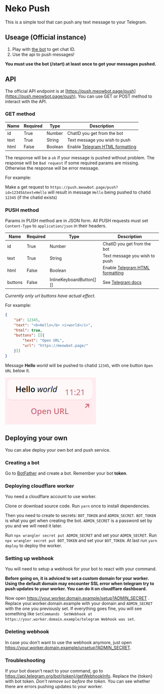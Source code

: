 # Neko Push

This is a simple tool that can push any text message to your Telegram.

## Useage (Official instance)

1. Play with [the bot](https://t.me/neko_push_bot) to get chat ID. 
2. Use the api to push messages!

**You must use the bot (/start) at least once to get your messages pushed.**

## API

The official API endpoint is at [https://push.meowbot.page/push](https://push.meowbot.page/push). You can use GET or POST method to interact with the API.

### GET method

| Name | Required | Type | Description |
| ---- | -------- | ---- | ----------- |
|  id  |   True   | Number | ChatID you get from the bot |
| text |   True   | String | Text message you wish to push |
| html |   False  | Boolean | Enable [Telegram HTML formatting](https://core.telegram.org/bots/api#html-style) |

The response will be a `ok` if your message is pushed without problem.
The response will be `Bad request` if some required params are missing.
Otherwise the response will be error message.

For example:

Make a get request to `https://push.meowbot.page/push?id=12345&text=Hello` will result in message `Hello` being pushed to chatid `12345` (if the chatid exists)

### PUSH method

Params in PUSH method are in JSON form.
All PUSH requests must set `Content-Type` to `application/json` in their headers.

| Name | Required | Type | Description |
| ---- | -------- | ---- | ----------- |
|  id  |   True   | Number | ChatID you get from the bot |
| text |   True   | String | Text message you wish to push |
| html |   False  | Boolean | Enable [Telegram HTML formatting](https://core.telegram.org/bots/api#html-style) |
| buttons | False | InlineKeyboardButton[][] | See [Telegram docs](https://core.telegram.org/bots/api#inlinekeyboardmarkup) |

*Currently only url buttons have actual effect.*

For example:

```JSON
{
    "id": 12345,
    "text": "<b>Hello</b> <i>world</i>",
    "html": true,
    "buttons": [[{
        "text": "Open URL",
        "url": "https://meowbot.page/"
    }]]
}
```

Message **Hello** *world* will be pushed to chatid `12345`, with one button `Open URL` below it. 

![Alt text](image.png)

## Deploying your own

You can alse deploy your own bot and push service.

### Creating a bot

Go to [BotFather](https://t.me/BotFather) and create a bot. Remember your bot **token**.

### Deploying cloudflare worker

You need a cloudflare account to use worker.

Clone or download source code. Run `yarn` once to install dependencies.

Then you need to create to secrets: `BOT_TOKEN` and `ADMIN_SECRET`.
`BOT_TOKEN` is what you get when creating the bot. `ADMIN_SECRET` is a password set by you and we will need it later.

Run `npx wrangler secret put ADMIN_SECRET` and set your `ADMIN_SECRET`.
Run `npx wrangler secret put BOT_TOKEN` and set your `BOT_TOKEN`.
At last run `yarn deploy` to deploy the worker.

### Setting up webhook

You will need to setup a webhook for your bot to react with your command.

**Before going on, it is adviced to set a custom domain for your worker. Using the default domain may encounter SSL error when telegram try to push updates to your worker. You can do it on cloudflare dashboard.**

Now open https://your.worker.domain.example/setup?ADMIN_SECRET . Replace your.worker.domain.example with your domain and `ADMIN_SECRET` with the one you previously set.
If everything goes fine, you will see something like `SetCommands  SetWebhook at https://your.worker.domain.example/telegram Webhook was set`.

### Deleting webhook

In case you don't want to use the webhook anymore, just open https://your.worker.domain.example/unsetup?ADMIN_SECRET.

### Troubleshooting

If your bot doesn't react to your command, go to https://api.telegram.org/bot{token}/getWebhookInfo. Replace the {token} with bot token. *Don't remove `bot` before the token.*
You can see whether there are errors pushing updates to your worker.